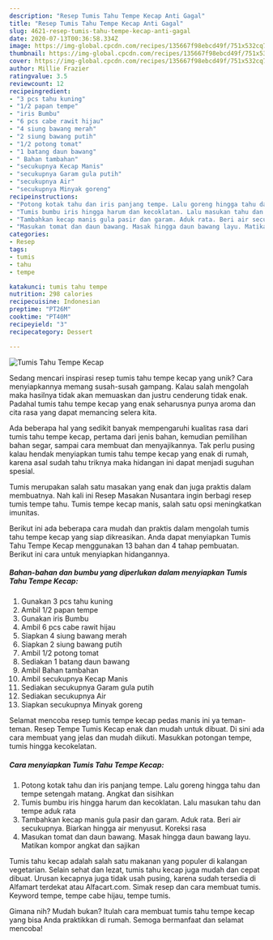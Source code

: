 ```yaml
---
description: "Resep Tumis Tahu Tempe Kecap Anti Gagal"
title: "Resep Tumis Tahu Tempe Kecap Anti Gagal"
slug: 4621-resep-tumis-tahu-tempe-kecap-anti-gagal
date: 2020-07-13T00:36:58.334Z
image: https://img-global.cpcdn.com/recipes/135667f98ebcd49f/751x532cq70/tumis-tahu-tempe-kecap-foto-resep-utama.jpg
thumbnail: https://img-global.cpcdn.com/recipes/135667f98ebcd49f/751x532cq70/tumis-tahu-tempe-kecap-foto-resep-utama.jpg
cover: https://img-global.cpcdn.com/recipes/135667f98ebcd49f/751x532cq70/tumis-tahu-tempe-kecap-foto-resep-utama.jpg
author: Millie Frazier
ratingvalue: 3.5
reviewcount: 12
recipeingredient:
- "3 pcs tahu kuning"
- "1/2 papan tempe"
- "iris Bumbu"
- "6 pcs cabe rawit hijau"
- "4 siung bawang merah"
- "2 siung bawang putih"
- "1/2 potong tomat"
- "1 batang daun bawang"
- " Bahan tambahan"
- "secukupnya Kecap Manis"
- "secukupnya Garam gula putih"
- "secukupnya Air"
- "secukupnya Minyak goreng"
recipeinstructions:
- "Potong kotak tahu dan iris panjang tempe. Lalu goreng hingga tahu dan tempe setengah matang. Angkat dan sisihkan"
- "Tumis bumbu iris hingga harum dan kecoklatan. Lalu masukan tahu dan tempe aduk rata"
- "Tambahkan kecap manis gula pasir dan garam. Aduk rata. Beri air secukupnya. Biarkan hingga air menyusut. Koreksi rasa"
- "Masukan tomat dan daun bawang. Masak hingga daun bawang layu. Matikan kompor angkat dan sajikan"
categories:
- Resep
tags:
- tumis
- tahu
- tempe

katakunci: tumis tahu tempe 
nutrition: 298 calories
recipecuisine: Indonesian
preptime: "PT26M"
cooktime: "PT40M"
recipeyield: "3"
recipecategory: Dessert

---
```



![Tumis Tahu Tempe Kecap](https://img-global.cpcdn.com/recipes/135667f98ebcd49f/751x532cq70/tumis-tahu-tempe-kecap-foto-resep-utama.jpg)

Sedang mencari inspirasi resep tumis tahu tempe kecap yang unik? Cara menyiapkannya memang susah-susah gampang. Kalau salah mengolah maka hasilnya tidak akan memuaskan dan justru cenderung tidak enak. Padahal tumis tahu tempe kecap yang enak seharusnya punya aroma dan cita rasa yang dapat memancing selera kita.

Ada beberapa hal yang sedikit banyak mempengaruhi kualitas rasa dari tumis tahu tempe kecap, pertama dari jenis bahan, kemudian pemilihan bahan segar, sampai cara membuat dan menyajikannya. Tak perlu pusing kalau hendak menyiapkan tumis tahu tempe kecap yang enak di rumah, karena asal sudah tahu triknya maka hidangan ini dapat menjadi suguhan spesial.

Tumis merupakan salah satu masakan yang enak dan juga praktis dalam membuatnya. Nah kali ini Resep Masakan Nusantara ingin berbagi resep tumis tempe tahu. Tumis tempe kecap manis, salah satu opsi meningkatkan imunitas.


Berikut ini ada beberapa cara mudah dan praktis dalam mengolah tumis tahu tempe kecap yang siap dikreasikan. Anda dapat menyiapkan Tumis Tahu Tempe Kecap menggunakan 13 bahan dan 4 tahap pembuatan. Berikut ini cara untuk menyiapkan hidangannya.

<!--inarticleads1-->

##### Bahan-bahan dan bumbu yang diperlukan dalam menyiapkan Tumis Tahu Tempe Kecap:

1. Gunakan 3 pcs tahu kuning
1. Ambil 1/2 papan tempe
1. Gunakan iris Bumbu
1. Ambil 6 pcs cabe rawit hijau
1. Siapkan 4 siung bawang merah
1. Siapkan 2 siung bawang putih
1. Ambil 1/2 potong tomat
1. Sediakan 1 batang daun bawang
1. Ambil  Bahan tambahan
1. Ambil secukupnya Kecap Manis
1. Sediakan secukupnya Garam gula putih
1. Sediakan secukupnya Air
1. Siapkan secukupnya Minyak goreng


Selamat mencoba resep tumis tempe kecap pedas manis ini ya teman-teman. Resep Tempe Tumis Kecap enak dan mudah untuk dibuat. Di sini ada cara membuat yang jelas dan mudah diikuti. Masukkan potongan tempe, tumis hingga kecokelatan. 

<!--inarticleads2-->

##### Cara menyiapkan Tumis Tahu Tempe Kecap:

1. Potong kotak tahu dan iris panjang tempe. Lalu goreng hingga tahu dan tempe setengah matang. Angkat dan sisihkan
1. Tumis bumbu iris hingga harum dan kecoklatan. Lalu masukan tahu dan tempe aduk rata
1. Tambahkan kecap manis gula pasir dan garam. Aduk rata. Beri air secukupnya. Biarkan hingga air menyusut. Koreksi rasa
1. Masukan tomat dan daun bawang. Masak hingga daun bawang layu. Matikan kompor angkat dan sajikan


Tumis tahu kecap adalah salah satu makanan yang populer di kalangan vegetarian. Selain sehat dan lezat, tumis tahu kecap juga mudah dan cepat dibuat. Urusan kecapnya juga tidak usah pusing, karena sudah tersedia di Alfamart terdekat atau Alfacart.com. Simak resep dan cara membuat tumis. Keyword tempe, tempe cabe hijau, tempe tumis. 

Gimana nih? Mudah bukan? Itulah cara membuat tumis tahu tempe kecap yang bisa Anda praktikkan di rumah. Semoga bermanfaat dan selamat mencoba!

